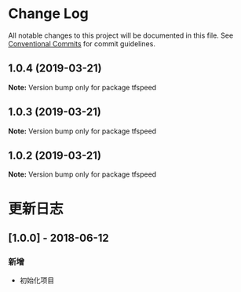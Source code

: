 # Change Log

All notable changes to this project will be documented in this file.
See [Conventional Commits](https://conventionalcommits.org) for commit guidelines.

## 1.0.4 (2019-03-21)

**Note:** Version bump only for package tfspeed





## 1.0.3 (2019-03-21)

**Note:** Version bump only for package tfspeed





## 1.0.2 (2019-03-21)

**Note:** Version bump only for package tfspeed





# 更新日志
## [1.0.0] - 2018-06-12
### 新增
* 初始化项目
